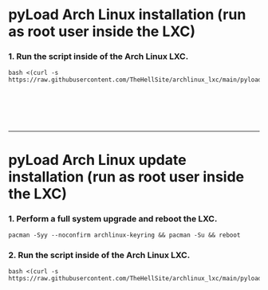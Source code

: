 # pyLoad Arch Linux installation (run as root user inside the LXC)

### 1. Run the script inside of the Arch Linux LXC.

  ```
  bash <(curl -s https://raw.githubusercontent.com/TheHellSite/archlinux_lxc/main/pyload/pyload_installer.sh)
  ```

<br />
<br />
<br />
<br />
<hr>

# pyLoad Arch Linux update installation (run as root user inside the LXC)

### 1. Perform a full system upgrade and reboot the LXC.

  ```
  pacman -Syy --noconfirm archlinux-keyring && pacman -Su && reboot
  ```

### 2. Run the script inside of the Arch Linux LXC.

  ```
  bash <(curl -s https://raw.githubusercontent.com/TheHellSite/archlinux_lxc/main/pyload/pyload_updater.sh)
  ```
